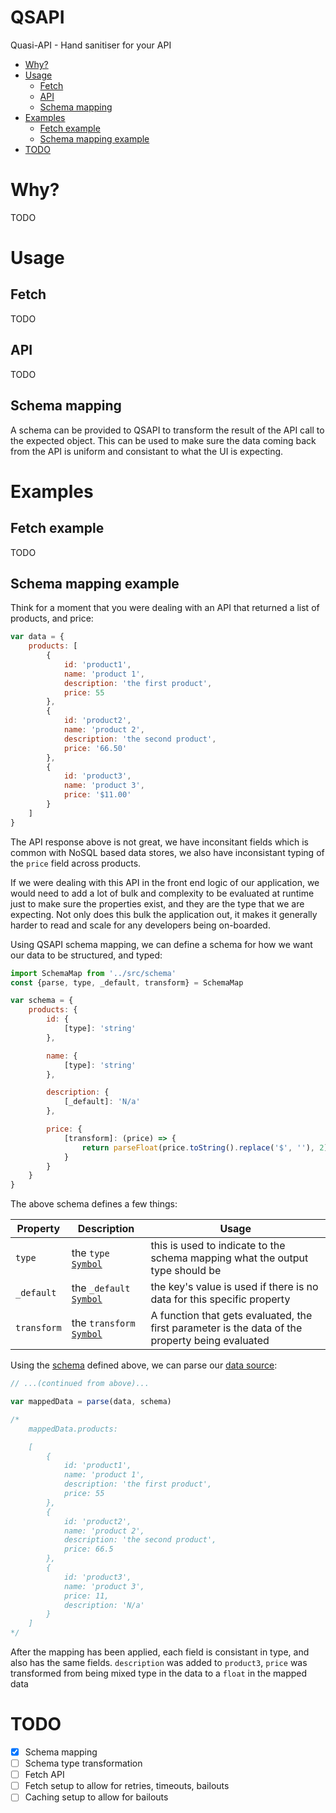 # QSAPI

Quasi-API - Hand sanitiser for your API

* <a href="#intro">Why?</a>
* <a href="#usage">Usage</a>
    * <a href="#fetch">Fetch</a>
    * <a href="#api">API</a>
    * <a href="#schema">Schema mapping</a>
* <a href="#examples">Examples</a>
    * <a href="#fetchExample">Fetch example</a>
    * <a href="#schemaExample">Schema mapping example</a>
* <a href="#todo">TODO</a>

<a name="intro"></a>
# Why?
TODO

<a name="usage"></a>
# Usage

<a name="fetch"></a>
## Fetch
TODO

<a name="api"></a>
## API
TODO

<a name="schema"></a>
## Schema mapping

A schema can be provided to QSAPI to transform the result of the API call to the expected object.
This can be used to make sure the data coming back from the API is uniform and consistant to what the UI is expecting.


# Examples

<a name="fetchExample"></a>
## Fetch example
TODO

<a name="schemaExample"></a>
## Schema mapping example

Think for a moment that you were dealing with an API that returned a list of products, and price:

<a name='dataSource1'></a>

```js
var data = {
    products: [
        {
            id: 'product1',
            name: 'product 1',
            description: 'the first product',
            price: 55
        }, 
        {
            id: 'product2',
            name: 'product 2',
            description: 'the second product',
            price: '66.50'
        },
        {
            id: 'product3',
            name: 'product 3',
            price: '$11.00'
        }
    ]
}
```

The API response above is not great, we have inconsitant fields which is common with NoSQL based data stores, we also have inconsistant typing of the `price` field across products.

If we were dealing with this API in the front end logic of our application, we would need to add a lot of bulk and complexity to be evaluated at runtime just to make sure the properties exist, and they are the type that we are expecting.
Not only does this bulk the application out, it makes it generally harder to read and scale for any developers being on-boarded.

Using QSAPI schema mapping, we can define a schema for how we want our data to be structured, and typed:

<a name='schema1'></a>

```js
import SchemaMap from '../src/schema'
const {parse, type, _default, transform} = SchemaMap

var schema = {
    products: {
        id: {
            [type]: 'string'
        },

        name: {
            [type]: 'string'
        },

        description: {
            [_default]: 'N/a'
        },

        price: {
            [transform]: (price) => {
                return parseFloat(price.toString().replace('$', ''), 2).toFixed(2)
            }
        }
    }
}
```

The above schema defines a few things:

| Property | Description | Usage |
| -------- | ----------- | ----- |
| `type` | the `type` <a href="https://developer.mozilla.org/en/docs/Web/JavaScript/Reference/Global_Objects/Symbol">`Symbol`</a> | this is used to indicate to the schema mapping what the output type should be |
| `_default` | the `_default` <a href="https://developer.mozilla.org/en/docs/Web/JavaScript/Reference/Global_Objects/Symbol">`Symbol`</a> | the key's value is used if there is no data for this specific property |
| `transform` | the `transform` <a href="https://developer.mozilla.org/en/docs/Web/JavaScript/Reference/Global_Objects/Symbol">`Symbol`</a> | A function that gets evaluated, the first parameter is the data of the property being evaluated |

Using the <a href='#schema1'>schema</a> defined above, we can parse our <a href='#dataSource1'>data source</a>:

```js
// ...(continued from above)...

var mappedData = parse(data, schema)

/*
    mappedData.products:

    [
        { 
            id: 'product1',
            name: 'product 1',
            description: 'the first product',
            price: 55 
        },
        { 
            id: 'product2',
            name: 'product 2',
            description: 'the second product',
            price: 66.5 
        },
        { 
            id: 'product3',
            name: 'product 3',
            price: 11,
            description: 'N/a' 
        } 
    ]
*/
```

After the mapping has been applied, each field is consistant in type, and also has the same fields.
`description` was added to `product3`, `price` was transformed from being mixed type in the data to a `float` in the mapped data

<a name="todo"></a>
# TODO
* [x] Schema mapping
* [ ] Schema type transformation
* [ ] Fetch API
* [ ] Fetch setup to allow for retries, timeouts, bailouts
* [ ] Caching setup to allow for bailouts